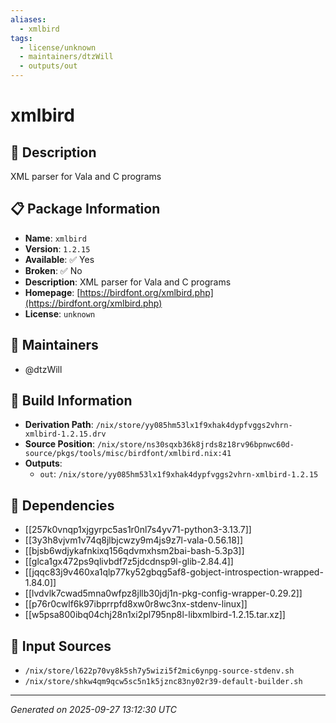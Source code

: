 ```yaml
---
aliases:
  - xmlbird
tags:
  - license/unknown
  - maintainers/dtzWill
  - outputs/out
---
```


# xmlbird

## 📝 Description

XML parser for Vala and C programs

## 📋 Package Information

- **Name**: `xmlbird`
- **Version**: `1.2.15`
- **Available**: ✅ Yes
- **Broken**: ✅ No
- **Description**: XML parser for Vala and C programs
- **Homepage**: [https://birdfont.org/xmlbird.php](https://birdfont.org/xmlbird.php)
- **License**: `unknown`
## 👥 Maintainers

- @dtzWill


## 🔧 Build Information

- **Derivation Path**: `/nix/store/yy085hm53lx1f9xhak4dypfvggs2vhrn-xmlbird-1.2.15.drv`
- **Source Position**: `/nix/store/ns30sqxb36k8jrds8z18rv96bpnwc60d-source/pkgs/tools/misc/birdfont/xmlbird.nix:41`
- **Outputs**:
  - `out`:  `/nix/store/yy085hm53lx1f9xhak4dypfvggs2vhrn-xmlbird-1.2.15`

## 🔗 Dependencies

- [[257k0vnqp1xjgyrpc5as1r0nl7s4yv71-python3-3.13.7]]
- [[3y3h8vjvm1v74q8jlbjcwzy9m4js9z7l-vala-0.56.18]]
- [[bjsb6wdjykafnkixq156qdvmxhsm2bai-bash-5.3p3]]
- [[glca1gx472ps9qlivbdf7z5jdcdnsp9l-glib-2.84.4]]
- [[jqqc83j9v460xa1qlp77ky52gbqg5af8-gobject-introspection-wrapped-1.84.0]]
- [[lvdvlk7cwad5mna0wfpz8jllb30jdj1n-pkg-config-wrapper-0.29.2]]
- [[p76r0cwlf6k97ibprrpfd8xw0r8wc3nx-stdenv-linux]]
- [[w5psa800ibq04chj28n1xi2pl795np8l-libxmlbird-1.2.15.tar.xz]]

## 📁 Input Sources

- `/nix/store/l622p70vy8k5sh7y5wizi5f2mic6ynpg-source-stdenv.sh`
- `/nix/store/shkw4qm9qcw5sc5n1k5jznc83ny02r39-default-builder.sh`

---
*Generated on 2025-09-27 13:12:30 UTC*
